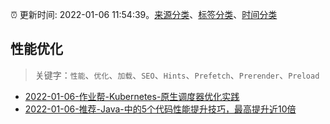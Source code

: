 :alarm_clock: 更新时间: 2022-01-06 11:54:39。[来源分类](../README.md)、[标签分类](../TAGS.md)、[时间分类](../TIMELINE.md)

## 性能优化


> 关键字：`性能`、`优化`、`加载`、`SEO`、`Hints`、`Prefetch`、`Prerender`、`Preload`



- [2022-01-06-作业帮-Kubernetes-原生调度器优化实践](https://toutiao.io/k/qxiiof3) 
- [2022-01-06-推荐-Java-中的5个代码性能提升技巧，最高提升近10倍](https://toutiao.io/k/eyom45a) 